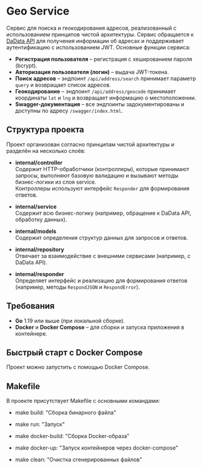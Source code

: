 # Geo Service

Cервис для поиска и геокодирования адресов, реализованный с использованием принципов чистой архитектуры. Сервис обращается к [DaData API](https://dadata.ru/) для получения информации об адресах и поддерживает аутентификацию с использованием JWT. Основные функции сервиса:

- **Регистрация пользователя** – регистрация с хешированием пароля (bcrypt).
- **Авторизация пользователя (логин)** – выдача JWT-токена.
- **Поиск адресов** – эндпоинт `/api/address/search` принимает параметр `query` и возвращает список адресов.
- **Геокодирование** – эндпоинт `/api/address/geocode` принимает координаты `lat` и `lng` и возвращает информацию о местоположении.
- **Swagger-документация** – все эндпоинты задокументированы и доступны по адресу `/swagger/index.html`.

## Структура проекта

Проект организован согласно принципам чистой архитектуры и разделён на несколько слоёв:

- **internal/controller**  
  Содержит HTTP-обработчики (контроллеры), которые принимают запросы, выполняют базовую валидацию и вызывают методы бизнес-логики из слоя service.  
  Контроллеры используют интерфейс `Responder` для формирования ответов.

- **internal/service**  
  Содержит всю бизнес-логику (например, обращение к DaData API, обработку данных).

- **internal/models**  
  Содержит определения структур данных для запросов и ответов.

- **internal/repository**  
  Отвечает за взаимодействие с внешними сервисами (например, с DaData API).

- **internal/responder**  
  Определяет интерфейс и реализацию для формирования ответов (например, методы `RespondJSON` и `RespondError`).

## Требования

- **Go** 1.19 или выше (при локальной сборке).
- **Docker** и **Docker Compose** – для сборки и запуска приложения в контейнере.

## Быстрый старт с Docker Compose
Проект можно запустить с помощью Docker Compose.

## Makefile

В проекте присутствует Makefile с основными командами:
- make build: "Сборка бинарного файла"

- make run: "Запуск"

- make docker-build: "Сборка Docker-образа"

- make docker-up: "Запуск контейнеров через docker-compose"

- make clean: "Очистка сгенерированных файлов"



